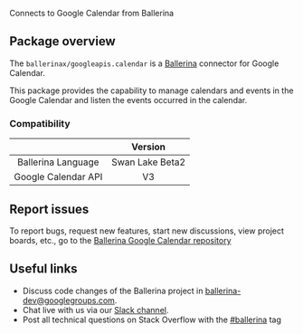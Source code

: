 Connects to Google Calendar from Ballerina

## Package overview
The `ballerinax/googleapis.calendar` is a [Ballerina](https://ballerina.io/) connector for Google Calendar.

This package provides the capability to manage calendars and events in the Google Calendar and listen the events occurred in the calendar. 

### Compatibility
|                       |         Version          |
|:---------------------:|:------------------------:|
| Ballerina Language    |     Swan Lake Beta2      |
| Google Calendar API   |             V3           |

## Report issues
To report bugs, request new features, start new discussions, view project boards, etc., go to the [Ballerina Google Calendar repository](https://github.com/ballerina-platform/module-ballerinax-googleapis.calendar)

## Useful links
- Discuss code changes of the Ballerina project in [ballerina-dev@googlegroups.com](mailto:ballerina-dev@googlegroups.com).
- Chat live with us via our [Slack channel](https://ballerina.io/community/slack/).
- Post all technical questions on Stack Overflow with the [#ballerina](https://stackoverflow.com/questions/tagged/ballerina) tag
